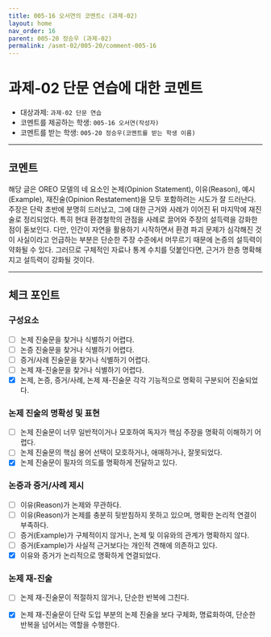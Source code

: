 ```yaml
---
title: 005-16 오서연의 코멘트c (과제-02) 
layout: home
nav_order: 16
parent: 005-20 정승우 (과제-02)
permalink: /asmt-02/005-20/comment-005-16
---
```


# 과제-02 단문 연습에 대한 코멘트

- 대상과제: `과제-02 단문 연습`
- 코멘트를 제공하는 학생: `005-16 오서연(작성자)` 
- 코멘트를 받는 학생: `005-20 정승우(코멘트를 받는 학생 이름)` 

---

## 코멘트

해당 글은 OREO 모델의 네 요소인 논제(Opinion Statement), 이유(Reason), 예시(Example), 재진술(Opinion Restatement)을 모두 포함하려는 시도가 잘 드러난다. 주장은 단락 초반에 분명히 드러났고, 그에 대한 근거와 사례가 이어진 뒤 마지막에 재진술로 정리되었다. 특히 현대 환경철학의 관점을 사례로 끌어와 주장의 설득력을 강화한 점이 돋보인다. 다만, 인간이 자연을 활용하기 시작하면서 환경 파괴 문제가 심각해진 것이 사실이라고 언급하는 부분은 단순한  주장 수준에서 머무르기 때문에 논증의 설득력이 약화될 수 있다. 그러므로 구체적인 자료나 통계 수치를 덧붙인다면, 근거가 한층 명확해지고 설득력이 강화될 것이다. 

---

## 체크 포인트

### **구성요소**
- [ ] 논제 진술문을 찾거나 식별하기 어렵다.
- [ ] 논증 진술문을 찾거나 식별하기 어렵다.
- [ ] 증거/사례 진술문을 찾거나 식별하기 어렵다.
- [ ] 논제 재-진술문을 찾거나 식별하기 어렵다.
- [x] 논제, 논증, 증거/사례, 논제 재-진술문 각각 기능적으로 명확히 구분되어 진술되었다.

### **논제 진술의 명확성 및 표현**  
- [ ] 논제 진술문이 너무 일반적이거나 모호하여 독자가 핵심 주장을 명확히 이해하기 어렵다.  
- [ ] 논제 진술문의 핵심 용어 선택이 모호하거나, 애매하거나, 잘못되었다.  
- [x] 논제 진술문이 필자의 의도를 명확하게 전달하고 있다.  

### **논증과 증거/사례 제시**  
- [ ] 이유(Reason)가 논제와 무관하다.
- [ ] 이유(Reason)가 논제를 충분히 뒷받침하지 못하고 있으며, 명확한 논리적 연결이 부족하다.  
- [ ] 증거(Example)가 구체적이지 않거나, 논제 및 이유와의 관계가 명확하지 않다. 
- [ ] 증거(Example)가 사실적 근거보다는 개인적 견해에 의존하고 있다.  
- [x] 이유와 증거가 논리적으로 명확하게 연결되었다.  

### **논제 재-진술**  
- [ ] 논제 재-진술문이 적절하지 않거나, 단순한 반복에 그친다.   
- [x] 논제 재-진술문이 단락 도입 부분의 논제 진술을 보다 구체화, 명료화하여, 단순한 반복을 넘어서는 역할을 수행한다.  

